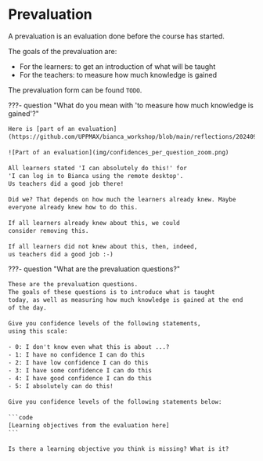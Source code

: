 # Prevaluation

A prevaluation is an evaluation done before the course has started.

The goals of the prevaluation are:

- For the learners: to get an introduction of what will be taught
- For the teachers: to measure how much knowledge is gained

The prevaluation form can be found `TODO`.

???- question "What do you mean with 'to measure how much knowledge is gained'?"

    Here is [part of an evaluation](https://github.com/UPPMAX/bianca_workshop/blob/main/reflections/20240925/20240925_richel.md):

    ![Part of an evaluation](img/confidences_per_question_zoom.png)

    All learners stated 'I can absolutely do this!' for
    'I can log in to Bianca using the remote desktop'.
    Us teachers did a good job there!

    Did we? That depends on how much the learners already knew. Maybe
    everyone already knew how to do this.

    If all learners already knew about this, we could
    consider removing this. 

    If all learners did not knew about this, then, indeed,
    us teachers did a good job :-)

???- question "What are the prevaluation questions?"

    These are the prevaluation questions.
    The goals of these questions is to introduce what is taught
    today, as well as measuring how much knowledge is gained at the end
    of the day.

    Give you confidence levels of the following statements,
    using this scale:

    - 0: I don't know even what this is about ...?
    - 1: I have no confidence I can do this
    - 2: I have low confidence I can do this
    - 3: I have some confidence I can do this
    - 4: I have good confidence I can do this
    - 5: I absolutely can do this!

    Give you confidence levels of the following statements below:

    ```code
    [Learning objectives from the evaluation here]
    ```

    Is there a learning objective you think is missing? What is it?

